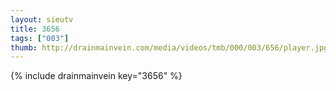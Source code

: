 ```yaml
--- 
layout: sieutv
title: 3656
tags: ["003"]
thumb: http://drainmainvein.com/media/videos/tmb/000/003/656/player.jpg
---
```

{% include drainmainvein key="3656" %} 
